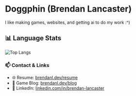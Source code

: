 # Doggphin (Brendan Lancaster)

I like making games, websites, and getting ai to do my work :^)

## 📊 Language Stats

![Top Langs](https://github-readme-stats.vercel.app/api/top-langs/?username=doggphin&layout=compact&theme=tokyonight&size_weight=0.3&count_weight=0.7&hide=shaderlab,cmake,hlsl,JavaScript,Svelte,CSS,HTML,Makefile,Batchfile,Powershell,Dockerfile,&langs_count=10)


### 📫 Contact & Links

- 🌐 Resume: [brendanl.dev/resume](https://brendanl.dev/resume)
- 📝 Game Blog: [brendanl.dev/blog](https://brendanl.dev/blog)
- 💼 LinkedIn: [linkedin.com/in/brendan-lancaster](https://www.linkedin.com/in/brendan-lancaster/)
